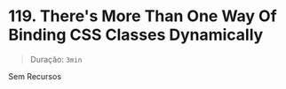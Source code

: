 # 119. There's More Than One Way Of Binding CSS Classes Dynamically

> Duração: `3min`

Sem Recursos
